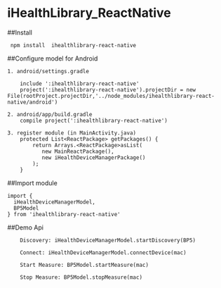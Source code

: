 # iHealthLibrary_ReactNative

##Install  
```
 npm install  ihealthlibrary-react-native  
```


##Configure model for Android
```
1. android/settings.gradle    

	include ':ihealthlibrary-react-native' 
	project(':ihealthlibrary-react-native').projectDir = new File(rootProject.projectDir,'../node_modules/ihealthlibrary-react-native/android')

2. android/app/build.gradle
	compile project(':ihealthlibrary-react-native')

3. register module (in MainActivity.java)    
	protected List<ReactPackage> getPackages() {  
		return Arrays.<ReactPackage>asList(
		   new MainReactPackage(),
		   new iHealthDeviceManagerPackage()       
	 	);  
	}   
```

	  
##Import module
```
import {
  iHealthDeviceManagerModel,
  BP5Model
} from 'ihealthlibrary-react-native'
```


##Demo Api
```
	Discovery: iHealthDeviceManagerModel.startDiscovery(BP5)  
```
```
	Connect: iHealthDeviceManagerModel.connectDevice(mac)  
```
```
	Start Measure: BP5Model.startMeasure(mac)  
```
```
	Stop Measure: BP5Model.stopMeasure(mac)  
```

